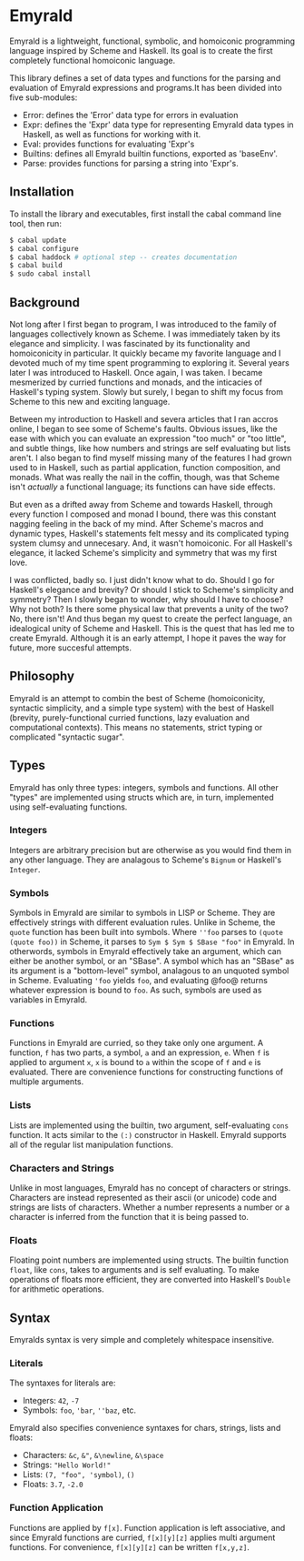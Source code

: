 # Emyrald

Emyrald is a lightweight, functional, symbolic, and homoiconic
programming language inspired by Scheme and Haskell. Its goal
is to create the first completely functional homoiconic language.

This library defines a set of data types and functions for the
parsing and evaluation of Emyrald expressions and programs.It has
been divided into five sub-modules:

 * Error: defines the 'Error' data type for errors in evaluation
 * Expr: defines the 'Expr' data type for representing Emyrald
   data types in Haskell, as well as functions for working with it.
 * Eval: provides functions for evaluating 'Expr's
 * Builtins: defines all Emyrald builtin functions, exported as
   'baseEnv'.
 * Parse: provides functions for parsing a string into 'Expr's.


## Installation

To install the library and executables, first install the cabal
command line tool, then run:

```bash
$ cabal update
$ cabal configure
$ cabal haddock # optional step -- creates documentation
$ cabal build
$ sudo cabal install
```


## Background

Not long after I first began to program, I was introduced to the
family of languages collectively known as Scheme. I was immediately
taken by its elegance and simplicity. I was fascinated by its
functionality and homoiconicity in particular. It quickly became
my favorite language and I devoted much of my time spent programming
to exploring it. Several years later I was introduced to Haskell.
Once again, I was taken. I became mesmerized by curried functions
and monads, and the inticacies of Haskell's typing system. Slowly
but surely, I began to shift my focus from Scheme to this new and
exciting language.

Between my introduction to Haskell and severa articles that I ran
accros online, I began to see some of Scheme's faults. Obvious
issues, like the ease with which you can evaluate an expression
"too much" or "too little", and subtle things, like how numbers
and strings are self evaluating but lists aren't. I also began to
find myself missing many of the features I had grown used to in
Haskell, such as partial application, function composition, and
monads. What was really the nail in the coffin, though, was that
Scheme isn't _actually_ a functional language; its functions can
have side effects.

But even as a drifted away from Scheme and towards Haskell, through
every function I composed and monad I bound, there was this constant
nagging feeling in the back of my mind. After Scheme's macros and
dynamic types, Haskell's statements felt messy and its complicated
typing system clumsy and unnecesary. And, it wasn't homoiconic. For
all Haskell's elegance, it lacked Scheme's simplicity and symmetry
that was my first love.

I was conflicted, badly so. I just didn't know what to do. Should I
go for Haskell's elegance and brevity? Or should I stick to Scheme's
simplicity and symmetry? Then I slowly began to wonder, why should
I have to choose? Why not both? Is there some physical law that
prevents a unity of the two? No, there isn't! And thus began my
quest to create the perfect language, an idealogical unity of Scheme
and Haskell. This is the quest that has led me to create Emyrald.
Although it is an early attempt, I hope it paves the way for future,
more succesful attempts.


## Philosophy

Emyrald is an attempt to combin the best of Scheme (homoiconicity,
syntactic simplicity, and a simple type system) with the best of
Haskell (brevity, purely-functional curried functions, lazy
evaluation and computational contexts). This means no statements,
strict typing or complicated "syntactic sugar".


## Types

Emyrald has only three types: integers, symbols and functions. All
other "types" are implemented using structs which are, in turn,
implemented using self-evaluating functions.

### Integers

Integers are arbitrary precision but are otherwise as you would find
them in any other language. They are analagous to Scheme's ```Bignum```
or Haskell's ```Integer```.

### Symbols

Symbols in Emyrald are similar to symbols in LISP or Scheme. They are
effectively strings with different evaluation rules. Unlike in Scheme,
the ```quote``` function has been built into symbols. Where ```''foo``` 
parses to ```(quote (quote foo))``` in Scheme, it parses to ```Sym $ Sym $
SBase "foo"``` in Emyrald. In otherwords, symbols in Emyrald effectively
take an argument, which can either be another symbol, or an "SBase". A
symbol which has an "SBase" as its argument is a "bottom-level" symbol,
analagous to an unquoted symbol in Scheme. Evaluating ```'foo``` yields
```foo```, and evaluating @foo@ returns whatever expression is bound to
```foo```. As such, symbols are used as variables in Emyrald.

### Functions

Functions in Emyrald are curried, so they take only one argument. A
function, ```f``` has two parts, a symbol, ``a`` and an expression, ```e```. 
When ```f``` is applied to argument ```x```, ```x``` is bound to ```a``` within 
the scope of ```f``` and ```e``` is evaluated. There are convenience functions 
for constructing functions of multiple arguments.

### Lists

Lists are implemented using the builtin, two argument, self-evaluating
```cons``` function. It acts similar to the ```(:)``` constructor in Haskell.
Emyrald supports all of the regular list manipulation functions.

### Characters and Strings

Unlike in most languages, Emyrald has no concept of characters or strings.
Characters are instead represented as their ascii (or unicode) code and
strings are lists of characters. Whether a number represents a number or
a character is inferred from the function that it is being passed to.

### Floats

Floating point numbers are implemented using structs. The builtin function
```float```, like ```cons```, takes to arguments and is self evaluating. To make
operations of floats more efficient, they are converted into Haskell's
```Double``` for arithmetic operations.


## Syntax

Emyralds syntax is very simple and completely whitespace insensitive.

### Literals

The syntaxes for literals are:

 * Integers: ```42```, ```-7```
 * Symbols: ```foo```, ```'bar```, ```''baz```, etc.

Emyrald also specifies convenience syntaxes for chars, strings, lists
and floats:

 * Characters: ```&c```, ```&"```, ```&\newline```, ```&\space```
 * Strings: ```"Hello World!"```
 * Lists: ```(7, "foo", 'symbol)```, ```()```
 * Floats: ```3.7```, ```-2.0```

### Function Application

Functions are applied by ```f[x]```. Function application is left associative,
and since Emyrald functions are curried, ```f[x][y][z]``` applies multi argument
functions. For convenience, ```f[x][y][z]``` can be written ```f[x,y,z]```.

